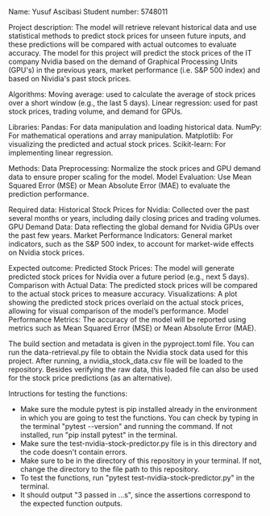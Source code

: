 Name: Yusuf Ascibasi
Student number: 5748011

Project description:
    The model will retrieve relevant historical data and use statistical methods to predict stock prices for unseen future inputs, and these predictions will be compared with actual outcomes to evaluate accuracy. The model for this project will predict the stock prices of the IT company Nvidia based on the demand of Graphical Processing Units (GPU's) in the previous years, market performance (i.e. S&P 500 index) and based on Nividia's past stock prices.

Algorithms: 
    Moving average: used to calculate the average of stock prices over a short window (e.g., the last 5 days). 
    Linear regression: used for past stock prices, trading volume, and demand for GPUs.

Libraries: 
    Pandas: For data manipulation and loading historical data.
    NumPy: For mathematical operations and array manipulation.
    Matplotlib: For visualizing the predicted and actual stock prices.
    Scikit-learn: For implementing linear regression.

Methods: 
    Data Preprocessing: Normalize the stock prices and GPU demand data to ensure proper scaling for the model.
    Model Evaluation: Use Mean Squared Error (MSE) or Mean Absolute Error (MAE) to evaluate the prediction performance.

Required data:
    Historical Stock Prices for Nvidia: Collected over the past several months or years, including daily closing prices and trading volumes.
    GPU Demand Data: Data reflecting the global demand for Nvidia GPUs over the past few years.
    Market Performance Indicators: General market indicators, such as the S&P 500 index, to account for market-wide effects on Nvidia stock prices.

Expected outcome:
    Predicted Stock Prices: The model will generate predicted stock prices for Nvidia over a future period (e.g., next 5 days).
    Comparison with Actual Data: The predicted stock prices will be compared to the actual stock prices to measure accuracy.
    Visualizations: A plot showing the predicted stock prices overlaid on the actual stock prices, allowing for visual comparison of the model’s performance.
    Model Performance Metrics: The accuracy of the model will be reported using metrics such as Mean Squared Error (MSE) or Mean Absolute Error (MAE).   

The build section and metadata is given in the pyproject.toml file. 
You can run the data-retrieval.py file to obtain the Nvidia stock data used for this project. After running, a nvidia_stock_data.csv file will be loaded to the repository. Besides verifying the raw data, this loaded file can also be used for the stock price predictions (as an alternative). 

Intructions for testing the functions:
- Make sure the module pytest is pip installed already in the environment in which you are going to test the functions. You can check by typing in the terminal "pytest --version" and running the command. If not installed, run "pip install pytest" in the terminal.
- Make sure the test-nvidia-stock-predictor.py file is in this directory and the code doesn't contain errors.
- Make sure to be in the directory of this repository in your terminal. If not, change the directory to the file path to this repository.
- To test the functions, run "pytest test-nvidia-stock-predictor.py" in the terminal.
- It should output "3 passed in ...s", since the assertions correspond to the expected function outputs. 